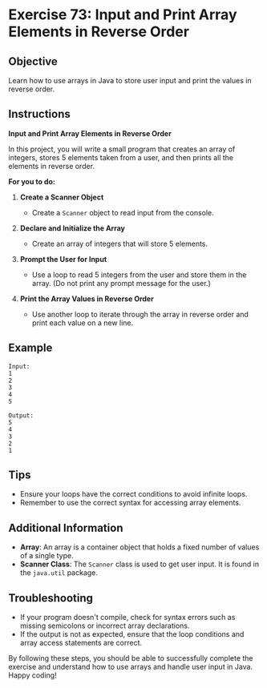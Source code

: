  # Exercise 73: Input and Print Array Elements in Reverse Order

## Objective
Learn how to use arrays in Java to store user input and print the values in reverse order.

## Instructions

**Input and Print Array Elements in Reverse Order**

In this project, you will write a small program that creates an array of integers, stores 5 elements taken from a user, and then prints all the elements in reverse order.

**For you to do:**

1. **Create a Scanner Object**
    - Create a `Scanner` object to read input from the console.

2. **Declare and Initialize the Array**
    - Create an array of integers that will store 5 elements.

3. **Prompt the User for Input**
    - Use a loop to read 5 integers from the user and store them in the array. (Do not print any prompt message for the user.)

4. **Print the Array Values in Reverse Order**
    - Use another loop to iterate through the array in reverse order and print each value on a new line.

## Example
```
Input:
1
2
3
4
5

Output:
5
4
3
2
1
```

## Tips
- Ensure your loops have the correct conditions to avoid infinite loops.
- Remember to use the correct syntax for accessing array elements.

## Additional Information
- **Array**: An array is a container object that holds a fixed number of values of a single type.
- **Scanner Class**: The `Scanner` class is used to get user input. It is found in the `java.util` package.

## Troubleshooting
- If your program doesn't compile, check for syntax errors such as missing semicolons or incorrect array declarations.
- If the output is not as expected, ensure that the loop conditions and array access statements are correct.

By following these steps, you should be able to successfully complete the exercise and understand how to use arrays and handle user input in Java. Happy coding!
